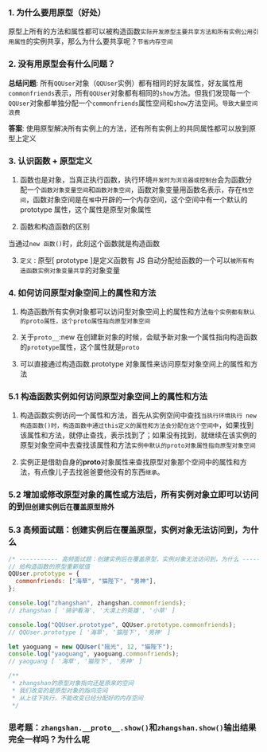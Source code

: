 ### 1. 为什么要用原型（好处）

原型上所有的方法和属性都可以被构造函数`实际开发原型主要共享方法和所有实例公用引用属性`的实例共享，那么为什么要共享呢？`节省内存空间`

### 2. 没有用原型会有什么问题？

**总结问题**: 所有`QQUser`对象（`QQUser`实例）都有相同的好友属性，好友属性用`commonfriends`表示，所有`QQUser`对象都有相同的`show`方法。但我们发现每一个`QQUser`对象都单独分配一个`commonfriends`属性空间和`show`方法空间。`导致大量空间浪费`

**答案**: 使用原型解决所有实例上的方法，还有所有实例上的共同属性都可以放到原型上定义

### 3. 认识函数 + 原型定义

1. 函数也是对象，当真正执行函数，执行环境`开发时为浏览器或控制台`会为函数分配一个`函数对象变量空间`和`函数对象空间`，函数对象变量用函数名表示，存在`栈空间`，函数对象空间是在`堆`中开辟的一个内存空间，这个空间中有一个默认的 prototype 属性，这个属性是原型对象属性

2. 函数和构造函数的区别

当通过`new 函数()`时，此刻这个函数就是构造函数

3. `定义：`原型[ prototype ]是定义函数有 JS 自动分配给函数的一个可以`被所有构造函数实例对象变量共享`的对象变量

### 4. 如何访问原型对象空间上的属性和方法

1. 构造函数所有实例对象都可以访问型对象空间上的属性和方法`每个实例都有默认的proto属性，这个proto属性指向原型对象空间`

2. 关于`proto__`:new 在创建新对象的时候，会赋予新对象一个属性指向构造函数的`prototype`属性，这个属性就是`proto`

3. 可以直接通过构造函数.prototype 对象属性来访问原型对象空间上的属性和方法

### 5.1 构造函数实例如何访问原型对象空间上的属性和方法

1. 构造函数实例访问一个属性和方法，首先从实例空间中查找`当执行环境执行 new 构造函数()时，构造函数中通过this定义的属性和方法会分配在这个空间中`，如果找到该属性和方法，就停止查找，表示找到了；如果没有找到，就继续在该实例的原型对象空间中去查找该属性和方法`实例中默认的proto对象属性指向原型对象空间`

2. 实例正是借助自身的**proto**对象属性来查找原型对象那个空间中的属性和方法，有点像儿子去找爸爸要他没有的东西`继承`。

### 5.2 增加或修改原型对象的属性或方法后，所有实例对象立即可以访问的到`但创建实例后在覆盖原型除外`

### 5.3 高频面试题：创建实例后在覆盖原型，实例对象无法访问到，为什么

```javascript
/* ----------- 高频面试题：创建实例后在覆盖原型，实例对象无法访问到，为什么 ------------- */
// 给构造函数的原型重新赋值
QQUser.prototype = {
  commonfriends: ["海草", "猫陛下", "男神"],
};

console.log("zhangshan", zhangshan.commonfriends);
// zhangshan [ '骑驴看海', '大漠上的英雄', '小草' ]

console.log("QQUser.prototype", QQUser.prototype.commonfriends);
// QQUser.prototype [ '海草', '猫陛下', '男神' ]

let yaoguang = new QQUser("摇光", 12, "猫陛下");
console.log("yaoguang", yaoguang.commonfriends);
// yaoguang [ '海草', '猫陛下', '男神' ]

/**
 * zhangshan的原型对象指向还是原来的空间
 * 我们改变的是原型对象的指向空间
 * 从上往下执行，不能改变已经分配好的内存空间
 */
```

### 思考题：`zhangshan.__proto__.show()`和`zhangshan.show()`输出结果完全一样吗？为什么呢
